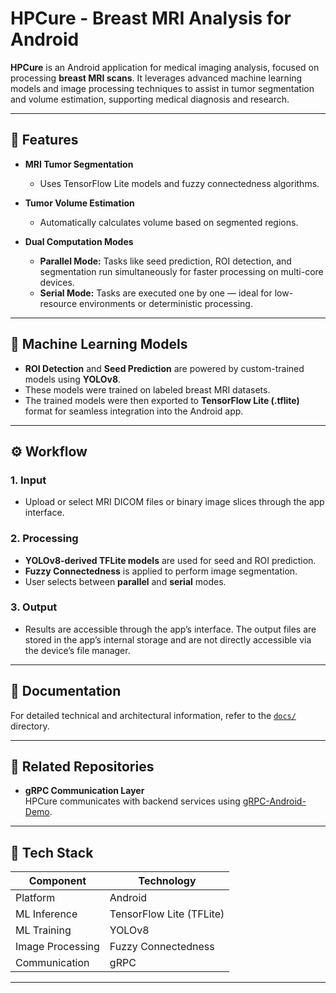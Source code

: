 # HPCure - Breast MRI Analysis for Android

**HPCure** is an Android application for medical imaging analysis, focused on processing **breast MRI scans**. It leverages advanced machine learning models and image processing techniques to assist in tumor segmentation and volume estimation, supporting medical diagnosis and research.

---

## 🚀 Features

- **MRI Tumor Segmentation**
  - Uses TensorFlow Lite models and fuzzy connectedness algorithms.
  
- **Tumor Volume Estimation**
  - Automatically calculates volume based on segmented regions.

- **Dual Computation Modes**
  - **Parallel Mode:** Tasks like seed prediction, ROI detection, and segmentation run simultaneously for faster processing on multi-core devices.
  - **Serial Mode:** Tasks are executed one by one — ideal for low-resource environments or deterministic processing.

---

## 🧠 Machine Learning Models

- **ROI Detection** and **Seed Prediction** are powered by custom-trained models using **YOLOv8**.
- These models were trained on labeled breast MRI datasets.
- The trained models were then exported to **TensorFlow Lite (.tflite)** format for seamless integration into the Android app.

---

## ⚙️ Workflow

### 1. Input
- Upload or select MRI DICOM files or binary image slices through the app interface.

### 2. Processing
- **YOLOv8-derived TFLite models** are used for seed and ROI prediction.
- **Fuzzy Connectedness** is applied to perform image segmentation.
- User selects between **parallel** and **serial** modes.

### 3. Output
- Results are accessible through the app’s interface. The output files are stored in the app’s internal storage and are not directly accessible via the device’s file manager.

---

## 📂 Documentation

For detailed technical and architectural information, refer to the [`docs/`](./docs/) directory.

---

## 🔗 Related Repositories

- **gRPC Communication Layer**  
  HPCure communicates with backend services using [gRPC-Android-Demo](https://github.com/mernaislam/gRPC_Android_Demo).

---

## 📱 Tech Stack

| Component         | Technology           |
|------------------|----------------------|
| Platform         | Android              |
| ML Inference     | TensorFlow Lite (TFLite) |
| ML Training      | YOLOv8               |
| Image Processing | Fuzzy Connectedness  |
| Communication    | gRPC                 |

---
